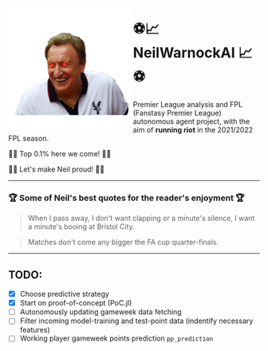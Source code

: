 <img src="./assets/daddyNeil.png" height="250" align="left"></img>

# ⚽️📈 NeilWarnockAI 📈⚽️

Premier League analysis and FPL (Fanstasy Premier League) autonomous agent project, with the aim of __running riot__ in
the 2021/2022 FPL season.

🥇🚀 Top 0.1% here we come! 🚀🥇

🙌👑 Let's make Neil proud! 👑🙌

---

### 🏆️ Some of Neil's best quotes for the reader's enjoyment 🏆

> When I pass away, I don't want clapping or a minute's silence, I want a minute's booing at Bristol City.

> Matches don't come any bigger the FA cup quarter-finals.

---

## TODO:

- [x] Choose predictive strategy
- [x] Start on proof-of-concept (PoC.jl)
- [ ] Autonomously updating gameweek data fetching
- [ ] Filter incoming model-training and test-point data (indentify necessary features)
- [ ] Working player gameweek points prediction `pp_prediction`
